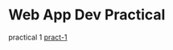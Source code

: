 # Web App Dev Practical 

practical 1  [pract-1](https://github.com/hackice20/WAD-practical/tree/main/pract-1)
